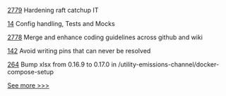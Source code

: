 
[2779](https://github.com/hyperledger/fabric/pull/2779) Hardening raft catchup IT

[14](https://github.com/hyperledger-labs/firefly-fabconnect/pull/14) Config handling, Tests and Mocks

[2778](https://github.com/hyperledger/fabric/pull/2778) Merge and enhance coding guidelines across github and wiki

[142](https://github.com/hyperledger-labs/firefly/pull/142) Avoid writing pins that can never be resolved

[264](https://github.com/hyperledger-labs/blockchain-carbon-accounting/pull/264) Bump xlsx from 0.16.9 to 0.17.0 in /utility-emissions-channel/docker-compose-setup


[See more >>>](https://start-here.hyperledger.org/pull-requests)
